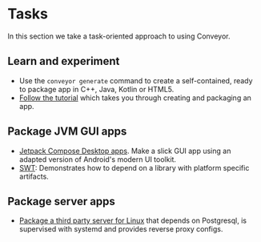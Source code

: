 # Tasks

In this section we take a task-oriented approach to using Conveyor. 

## Learn and experiment  

* Use the `conveyor generate` command to create a self-contained, ready to package app in C++, Java, Kotlin or HTML5.
* [Follow the tutorial](../tutorial/1-get-started.md) which takes you through creating and packaging an app.

## Package JVM GUI apps

* [Jetpack Compose Desktop apps](jetpack-compose-desktop.md). Make a slick GUI app using an adapted version of Android's modern UI toolkit.
* [SWT](swt.md): Demonstrates how to depend on a library with platform specific artifacts.

## Package server apps

* [Package a third party server for Linux](server.md) that depends on Postgresql, is supervised with systemd and provides reverse proxy configs.

